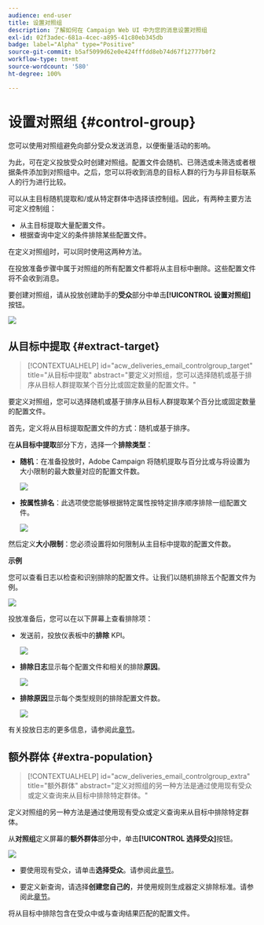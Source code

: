 ```yaml
---
audience: end-user
title: 设置对照组
description: 了解如何在 Campaign Web UI 中为您的消息设置对照组
exl-id: 02f3adec-681a-4cec-a895-41c80eb345db
badge: label="Alpha" type="Positive"
source-git-commit: b5af5099d62e0e424fffdd8eb74d67f12777b0f2
workflow-type: tm+mt
source-wordcount: '580'
ht-degree: 100%

---
```


# 设置对照组 {#control-group}

您可以使用对照组避免向部分受众发送消息，以便衡量活动的影响。

为此，可在定义投放受众时创建对照组。配置文件会随机、已筛选或未筛选或者根据条件添加到对照组中。之后，您可以将收到消息的目标人群的行为与非目标联系人的行为进行比较。

可以从主目标随机提取和/或从特定群体中选择该控制组。因此，有两种主要方法可定义控制组：

* 从主目标提取大量配置文件。
* 根据查询中定义的条件排除某些配置文件。

在定义对照组时，可以同时使用这两种方法。

在投放准备步骤中属于对照组的所有配置文件都将从主目标中删除。这些配置文件将不会收到消息。

要创建对照组，请从投放创建助手的&#x200B;**受众**&#x200B;部分中单击&#x200B;**[!UICONTROL 设置对照组]**&#x200B;按钮。

![](assets/control-group1.png)

## 从目标中提取 {#extract-target}

>[!CONTEXTUALHELP]
>id="acw_deliveries_email_controlgroup_target"
>title="从目标中提取"
>abstract="要定义对照组，您可以选择随机或基于排序从目标人群提取某个百分比或固定数量的配置文件。"

要定义对照组，您可以选择随机或基于排序从目标人群提取某个百分比或固定数量的配置文件。

首先，定义将从目标提取配置文件的方式：随机或基于排序。

在&#x200B;**从目标中提取**&#x200B;部分下方，选择一个&#x200B;**排除类型**：

* **随机**：在准备投放时，Adobe Campaign 将随机提取与百分比或与将设置为大小限制的最大数量对应的配置文件数。

   ![](assets/control-group.png)

* **按属性排名**：此选项使您能够根据特定属性按特定排序顺序排除一组配置文件。

   ![](assets/control-group2.png)

然后定义&#x200B;**大小限制**：您必须设置将如何限制从主目标中提取的配置文件数。

**示例**

您可以查看日志以检查和识别排除的配置文件。让我们以随机排除五个配置文件为例。

![](assets/control-group4.png)

投放准备后，您可以在以下屏幕上查看排除项：

* 发送前，投放仪表板中的&#x200B;**排除** KPI。

   ![](assets/control-group5.png)

* **排除日志**&#x200B;显示每个配置文件和相关的排除&#x200B;**原因**。

   ![](assets/control-group6.png)

* **排除原因**&#x200B;显示每个类型规则的排除配置文件数。

   ![](assets/control-group7.png)

有关投放日志的更多信息，请参阅此[章节](../monitor/delivery-logs.md)。

## 额外群体 {#extra-population}

>[!CONTEXTUALHELP]
>id="acw_deliveries_email_controlgroup_extra"
>title="额外群体"
>abstract="定义对照组的另一种方法是通过使用现有受众或定义查询来从目标中排除特定群体。"

定义对照组的另一种方法是通过使用现有受众或定义查询来从目标中排除特定群体。

从&#x200B;**对照组**&#x200B;定义屏幕的&#x200B;**额外群体**&#x200B;部分中，单击&#x200B;**[!UICONTROL 选择受众]**&#x200B;按钮。

![](assets/control-group3.png)

* 要使用现有受众，请单击&#x200B;**选择受众**。请参阅此[章节](add-audience.md)。

* 要定义新查询，请选择&#x200B;**创建您自己的**，并使用规则生成器定义排除标准。请参阅此[章节](segment-builder.md)。

将从目标中排除包含在受众中或与查询结果匹配的配置文件。